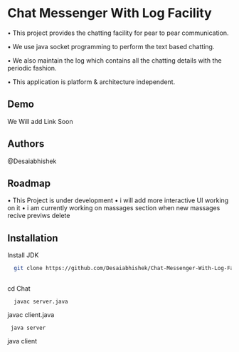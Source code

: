 
# Chat Messenger With Log Facility

• This project provides the chatting facility for pear to pear communication.

• We use java socket programming to perform the text based chatting.

• We also maintain the log which contains all the chatting details with the periodic fashion. 

• This application is platform & architecture independent.



## Demo 

We Will add Link Soon
## Authors

@Desaiabhishek
## Roadmap

• This Project is under development
• i will add more interactive UI working on it
• i am currently working on massages section when new massages recive previws delete 
## Installation

Install JDK

```bash
  git clone https://github.com/Desaiabhishek/Chat-Messenger-With-Log-Facility/tree/master
  
```
  cd Chat  
  
```
  javac server.java

```
  javac client.java 

 ```
  java server  

```
  java client
  